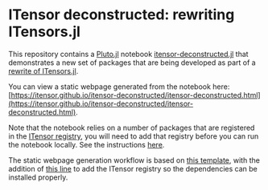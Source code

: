 # ITensor deconstructed: rewriting ITensors.jl

This repository contains a [Pluto.jl](https://github.com/fonsp/Pluto.jl) notebook
[itensor-deconstructed.jl](https://github.com/ITensor/itensor-deconstructed/blob/main/itensor-deconstructed.jl)
that demonstrates a new set of packages that are being developed as part of a
[rewrite of ITensors.jl](https://github.com/ITensor/ITensors.jl/pull/1611).

You can view a static webpage generated from the notebook here:
[https://itensor.github.io/itensor-deconstructed/itensor-deconstructed.html](https://itensor.github.io/itensor-deconstructed/itensor-deconstructed.html).

Note that the notebook relies on a number of packages that are registered in the
[ITensor registry](https://github.com/ITensor/ITensorRegistry), you will need to add that
registry before you can run the notebook locally. See the instructions
[here](https://github.com/ITensor/ITensorRegistry?tab=readme-ov-file#using-the-registry).

The static webpage generation workflow is based on
[this template](https://github.com/JuliaPluto/static-export-template), with the addition of
[this line](https://github.com/ITensor/itensor-deconstructed/blob/97c67766fd8fbd3d4b23c0052ca042c9ce3976b7/.github/workflows/ExportPluto.yaml#L49)
to add the ITensor registry so the dependencies can be installed properly.
